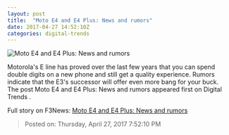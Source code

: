 ```yaml
---
layout: post
title:  "Moto E4 and E4 Plus: News and rumors"
date: 2017-04-27 14:52:10Z
categories: digital-trends
---
```


![Moto E4 and E4 Plus: News and rumors](http://icdn3.digitaltrends.com/image/moto_e_2016_white___black-0-0-1200x630-c.jpg)

Motorola's E line has proved over the last few years that you can spend double digits on a new phone and still get a quality experience. Rumors indicate that the E3's successor will offer even more bang for your buck. The post Moto E4 and E4 Plus: News and rumors appeared first on Digital Trends .


Full story on F3News: [Moto E4 and E4 Plus: News and rumors](http://www.f3nws.com/n/3Baej)

> Posted on: Thursday, April 27, 2017 7:52:10 PM
